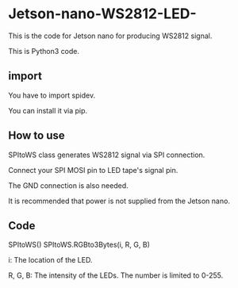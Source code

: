 # Jetson-nano-WS2812-LED-
This is the code for Jetson nano for producing WS2812 signal.

This is Python3 code.

## import
You have to import spidev.

You can install it via pip.

## How to use
SPItoWS class generates WS2812 signal via SPI connection.

Connect your SPI MOSI pin to LED tape's signal pin.

The GND connection is also needed.

It is recommended that power is not supplied from the Jetson nano.

## Code
SPItoWS(<The number of your LEDs>)
  SPItoWS.RGBto3Bytes(i, R, G, B)
  
i: The location of the LED.

R, G, B: The intensity of the LEDs. The number is limited to 0-255.
